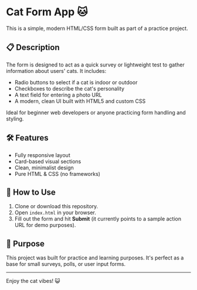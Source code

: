 # Cat Form App 🐱

This is a simple, modern HTML/CSS form built as part of a practice project.

## 📋 Description

The form is designed to act as a quick survey or lightweight test to gather information about users' cats. It includes:

- Radio buttons to select if a cat is indoor or outdoor
- Checkboxes to describe the cat's personality
- A text field for entering a photo URL
- A modern, clean UI built with HTML5 and custom CSS

Ideal for beginner web developers or anyone practicing form handling and styling.

## 🛠️ Features

- Fully responsive layout
- Card-based visual sections
- Clean, minimalist design
- Pure HTML & CSS (no frameworks)

## 🚀 How to Use

1. Clone or download this repository.
2. Open `index.html` in your browser.
3. Fill out the form and hit **Submit** (it currently points to a sample action URL for demo purposes).

## 🎯 Purpose

This project was built for practice and learning purposes. It's perfect as a base for small surveys, polls, or user input forms.

---

Enjoy the cat vibes! 😺
